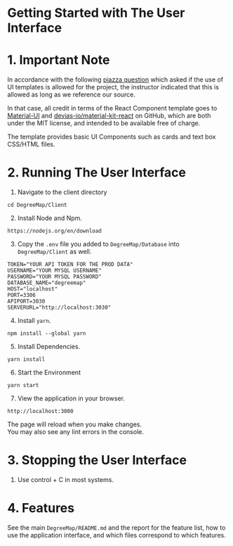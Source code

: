 # Getting Started with The User Interface

# 1. Important Note

In accordance with the following [piazza question](https://piazza.com/class/lhasib8a1jr59a/post/233) which asked if the use of UI templates is allowed for the project, the instructor indicated that this is allowed as long as we reference our source.

In that case, all credit in terms of the React Component template goes to [Material-UI](https://mui.com/) and [devias-io/material-kit-react](https://github.com/devias-io/material-kit-react) on GitHub, which are both under the MIT license, and intended to be available free of charge.

The template provides basic UI Components such as cards and text box CSS/HTML files.

# 2. Running The User Interface

1. Navigate to the client directory
```
cd DegreeMap/Client
```
2. Install Node and Npm.
```
https://nodejs.org/en/download
```
3. Copy the `.env` file you added to `DegreeMap/Database` into `DegreeMap/Client` as well.
```
TOKEN="YOUR API TOKEN FOR THE PROD DATA"
USERNAME="YOUR MYSQL USERNAME"
PASSWORD="YOUR MYSQL PASSWORD"
DATABASE_NAME="degreemap"
HOST="localhost"
PORT=3306
APIPORT=3030
SERVERURL="http://localhost:3030"
```
4. Install `yarn`.
```
npm install --global yarn
```
5. Install Dependencies.
```
yarn install
```
6. Start the Environment
```
yarn start
```
7. View the application in your browser.
```
http://localhost:3000
```
The page will reload when you make changes.\
You may also see any lint errors in the console.

# 3. Stopping the User Interface
1. Use control + C in most systems.

# 4. Features

See the main `DegreeMap/README.md` and the report for the feature list, how to use the application interface, and which files correspond to which features.